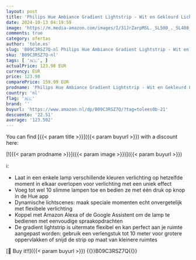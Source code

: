 ```yaml
---
layout: post
title: 'Philips Hue Ambiance Gradient Lightstrip - Wit en Gekleurd Licht - Werkt met Alexa en Google Home - Verbind met Bluetooth of Hue Bridge - Dimbaar - 200 cm Lange Ledstrip - Basis'
date: 2024-10-13 04:19:59
image: 'https://m.media-amazon.com/images/I/31JrZarpMSL._SL500_._SL400_.jpg'
comments: true
category: ofertas
author: 'tole.es'
slug: 'B09C3RSZ7Q-nl Philips Hue Ambiance Gradient Lightstrip - Wit en Gekleurd...'
sku: 'B09C3RSZ7Q-nl'
tags: [ '🇳🇱', ]
actualPrice: 123.98 EUR
currency: EUR
price: 123.98
comparePrice: 159.99 EUR
prodname: 'Philips Hue Ambiance Gradient Lightstrip - Wit en Gekleurd Licht - Werkt met Alexa en Google Home - Verbind met Bluetooth of Hue Bridge - Dimbaar - 200 cm Lange Ledstrip - Basis'
country: 'nl'
flag: '🇳🇱'
brand: ''
buyurl: 'https://www.amazon.nl/dp/B09C3RSZ7Q/?tag=tolees0b-21'
descuento: '22.51'
average: '123.502'
---
```


You can find [{{< param title >}}]({{< param buyurl >}}) with a discount here:

[![{{< param prodname >}}]({{< param image >}})]({{< param buyurl >}})

ℹ️:

- Laat in een enkele lamp verschillende kleuren verlichting op hetzelfde moment in elkaar overlopen voor verlichting met een uniek effect
- Voeg tot wel 10 slimme lampen toe en bedien ze met één druk op knop in de Hue app
- Dynamische lichtscenes: maak speciale momenten echt onvergetelijk met flexibele verlichting
- Koppel met Amazon Alexa of de Google Assistent om de lamp te bedienen met eenvoudige spraakopdrachten
- De gradient lightstrip is uitermate flexibel en kan perfect aan je ruimte aangepast worden: gebruik een verlengstuk tot 10 meter voor grotere oppervlakken of snijd de strip op maat van kleinere ruimtes

[🛒 Buy it!!]({{< param buyurl >}})
{{<world>}}B09C3RSZ7Q{{</world>}}
